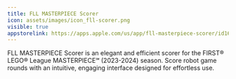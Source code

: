 ```yaml
---
title: FLL MASTERPIECE Scorer
icon: assets/images/icon_fll-scorer.png
visible: true
appstorelink: https://apps.apple.com/us/app/fll-masterpiece-scorer/id1642241973
---
```


FLL MASTERPIECE Scorer is an elegant and efficient scorer for the FIRST® LEGO® League MASTERPIECE℠ (2023-2024) season. Score robot game rounds with an intuitive, engaging interface designed for effortless use.